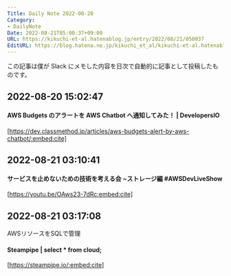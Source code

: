 ```yaml
---
Title: Daily Note 2022-08-20
Category:
- DailyNote
Date: 2022-08-21T05:00:37+09:00
URL: https://kikuchi-et-al.hatenablog.jp/entry/2022/08/21/050037
EditURL: https://blog.hatena.ne.jp/kikuchi_et_al/kikuchi-et-al.hatenablog.jp/atom/entry/4207112889910526998
---
```


この記事は僕が Slack にメモした内容を日次で自動的に記事として投稿したものです。

## 2022-08-20 15:02:47


#### AWS Budgets のアラートを AWS Chatbot へ通知してみた！ | DevelopersIO


[https://dev.classmethod.jp/articles/aws-budgets-alert-by-aws-chatbot/:embed:cite]



## 2022-08-21 03:10:41


#### サービスを止めないための技術を考える会 ~ストレージ編 #AWSDevLiveShow


[https://youtu.be/OAws23-7dRc:embed:cite]



## 2022-08-21 03:17:08

AWSリソースをSQLで管理

#### Steampipe | select * from cloud;


[https://steampipe.io/:embed:cite]




